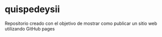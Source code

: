 # quispedeysii
Repositorio creado con el objetivo de mostrar como publicar un sitio web utilizando GitHub pages
